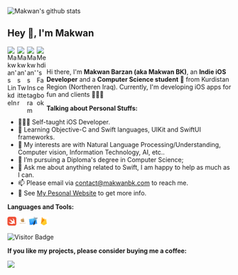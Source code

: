 ![Makwan's github stats](https://github-readme-stats.vercel.app/api?username=m1bki0n&theme=vue&show_icons=true&hide_border=true)


## Hey 👋, I'm Makwan

<a href="https://www.linkedin.com/in/makwanbk/">
  <img align="left" alt="Makwan's LinkdeIn" width="22px" src="https://cdn.jsdelivr.net/npm/simple-icons@v3/icons/linkedin.svg" />
</a>
<a href="https://twitter.com/makwanbk">
  <img align="left" alt="Makwan's Twitter" width="22px" src="https://cdn.jsdelivr.net/npm/simple-icons@3.1.0/icons/twitter.svg" />
</a>
<a href="https://www.instagram.com/makwanbk/">
  <img align="left" alt="Makwan's Instagram" width="22px" src="https://cdn.jsdelivr.net/npm/simple-icons@v3/icons/instagram.svg" />
</a>
<a href="https://www.facebook.com/m1bki0n">
  <img align="left" alt="Mehdi's Facebook" width="22px" src="https://cdn.jsdelivr.net/npm/simple-icons@v3/icons/facebook.svg" />
</a>

<br />
<br />

Hi there, I'm **Makwan Barzan (aka Makwan BK)**, an **Indie iOS Developer** and a **Computer Science student** 🚀 from Kurdistan Region (Northeren Iraq). Currently, I'm developing iOS apps for fun and clients 👨🏽‍💻

**Talking about Personal Stuffs:**

- 👨🏽‍💻 Self-taught iOS Developer.
- 🌱 Learning Objective-C and Swift languages, UIKit and SwiftUI frameworks.
- 🤔 My interests are with Natural Language Processing/Understanding, Computer vision, Information Technology, AI, etc..
- 💼 I’m pursuing a Diploma's degree in Computer Science;
- 💬 Ask me about anything related to Swift, I am happy to help as much as I can.
- 📫 Please email via contact@makwanbk.com to reach me.
- 📝 See [My Pesonal Website](https://www.makwanbk.com) to get more info.


**Languages and Tools:**  

<code><img height="20" src="https://raw.githubusercontent.com/github/explore/80688e429a7d4ef2fca1e82350fe8e3517d3494d/topics/swift/swift.png"></code>
<code><img height="20" src="https://raw.githubusercontent.com/github/explore/80688e429a7d4ef2fca1e82350fe8e3517d3494d/topics/objective-c/objective-c.png"></code>
<code><img height="20" src="https://raw.githubusercontent.com/github/explore/80688e429a7d4ef2fca1e82350fe8e3517d3494d/topics/xcode/xcode.png"></code>
<code><img height="20" src="https://raw.githubusercontent.com/github/explore/80688e429a7d4ef2fca1e82350fe8e3517d3494d/topics/firebase/firebase.png"></code>

![Visitor Badge](https://visitor-badge.laobi.icu/badge?page_id=swapnanildhol)

**If you like my projects, please consider buying me a coffee:**

<a href="https://www.buymeacoffee.com/makwanbk"><img src="https://img.buymeacoffee.com/button-api/?text=Buy me a coffee&emoji=&slug=makwanbk&button_colour=5F7FFF&font_colour=ffffff&font_family=Cookie&outline_colour=000000&coffee_colour=FFDD00"></a>
